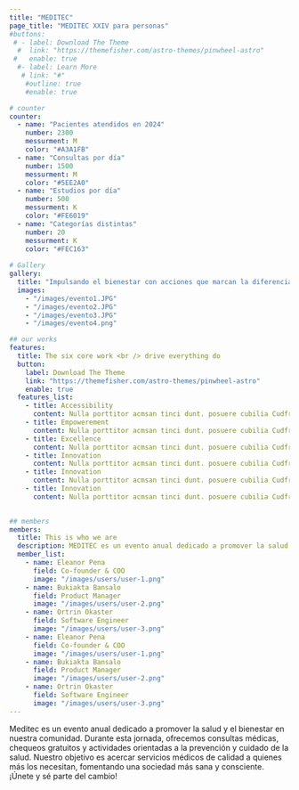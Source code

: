 ```yaml
---
title: "MEDITEC"
page_title: "MEDITEC XXIV para personas" 
#buttons:
 # - label: Download The Theme
  #  link: "https://themefisher.com/astro-themes/pinwheel-astro"
 #   enable: true
  #- label: Learn More
   # link: "#"
    #outline: true
    #enable: true

# counter
counter:
  - name: "Pacientes atendidos en 2024"
    number: 2300
    messurment: M
    color: "#A3A1FB"
  - name: "Consultas por día"
    number: 1500
    messurment: M
    color: "#5EE2A0"
  - name: "Estudios por día"
    number: 500
    messurment: K
    color: "#FE6019"
  - name: "Categorías distintas"
    number: 20
    messurment: K
    color: "#FEC163"
    
# Gallery
gallery:
  title: "Impulsando el bienestar con acciones que marcan la diferencia."
  images:
    - "/images/evento1.JPG"
    - "/images/evento2.JPG"
    - "/images/evento3.JPG"
    - "/images/evento4.png"

## our works
features:
  title: The six core work <br /> drive everything do
  button:
    label: Download The Theme
    link: "https://themefisher.com/astro-themes/pinwheel-astro"
    enable: true
  features_list:
    - title: Accessibility
      content: Nulla porttitor acmsan tinci dunt. posuere cubilia Cudfrae Donec velit neque, autor sit amet aliuam vel
    - title: Empowerement
      content: Nulla porttitor acmsan tinci dunt. posuere cubilia Cudfrae Donec velit neque, autor sit amet aliuam vel
    - title: Excellence
      content: Nulla porttitor acmsan tinci dunt. posuere cubilia Cudfrae Donec velit neque, autor sit amet aliuam vel
    - title: Innovation
      content: Nulla porttitor acmsan tinci dunt. posuere cubilia Cudfrae Donec velit neque, autor sit amet aliuam vel
    - title: Innovation
      content: Nulla porttitor acmsan tinci dunt. posuere cubilia Cudfrae Donec velit neque, autor sit amet aliuam vel
    - title: Innovation
      content: Nulla porttitor acmsan tinci dunt. posuere cubilia Cudfrae Donec velit neque, autor sit amet aliuam vel
    

## members
members:
  title: This is who we are
  description: MEDITEC es un evento anual dedicado a promover la salud y el bienestar en nuestra comunidad. Durante esta jornada, ofrecemos consultas médicas, chequeos gratuitos y actividades orientadas a la prevención y cuidado de la salud. Nuestro objetivo es acercar servicios médicos de calidad a quienes más los necesitan, fomentando una sociedad más sana y consciente.
  member_list:
    - name: Eleanor Pena
      field: Co-founder & COO
      image: "/images/users/user-1.png"
    - name: Bukiakta Bansalo
      field: Product Manager
      image: "/images/users/user-2.png"
    - name: Ortrin Okaster
      field: Software Engineer
      image: "/images/users/user-3.png"
    - name: Eleanor Pena
      field: Co-founder & COO
      image: "/images/users/user-1.png"
    - name: Bukiakta Bansalo
      field: Product Manager
      image: "/images/users/user-2.png"
    - name: Ortrin Okaster
      field: Software Engineer
      image: "/images/users/user-3.png"
---
```

Meditec es un evento anual dedicado a promover la salud y el bienestar en nuestra comunidad. Durante esta jornada, ofrecemos consultas médicas, chequeos gratuitos y actividades orientadas a la prevención y cuidado de la salud. Nuestro objetivo es acercar servicios médicos de calidad a quienes más los necesitan, fomentando una sociedad más sana y consciente. ¡Únete y sé parte del cambio!
